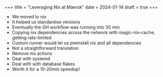 +++
title = "Leveraging Nix at Maersk"
date = 2024-01-14
draft = true
+++

- We moved to nix
- It helped us standardise versions
- Eventually the GH workflow was running into 30 min
- Copying nix dependencies across the network with magic-nix-cache, getting rate-limited
- Custom runner would let us preinstall nix and all dependencies 
- Not a straightforward translation
- Remove nix actions
- Deal with systemd
- Deal with with database flakes
- Worth it for a 10-20min speedup!
